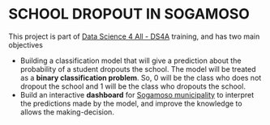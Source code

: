 # SCHOOL DROPOUT IN SOGAMOSO

This project is part of [Data Science 4 All - DS4A](https://www.correlation-one.com/data-science-for-all-colombia) training, and has two main objectives
- Building a classification model that will give a prediction about the probability of a student dropouts the school.
  The model will be treated as a **binary classification problem**. So, 0 will be the class who does not dropout the school and 1 will be the class who dropouts the school.
- Build an interactive **dashboard** for [Sogamoso municipality](https://www.sogamoso-boyaca.gov.co/) to interpret the predictions made by the model, and improve the  knowledge to allows the making-decision.
